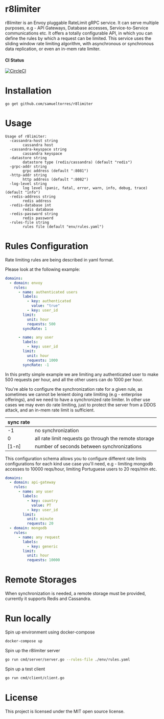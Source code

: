 # r8limiter

r8limiter is an Envoy pluggable RateLimit gRPC service. It can serve multiple purposes, e.g - API Gateways, Database accesses, Service-to-Service communications etc. It offers a totally configurable API, in which you can define the rules by which a request can be limited.
This service uses the sliding window rate limiting algorithm, with asynchronous or synchronous data replication, or even an in-mem rate limiter.

#### CI Status
[![CircleCI](https://circleci.com/gh/samueltorres/r8limiter.svg?style=svg)](https://circleci.com/gh/samueltorres/r8limiter)


# Installation
```
go get github.com/samueltorres/r8limiter
```

# Usage
```
Usage of r8limiter:
  -cassandra-host string
        cassandra host
  -cassandra-keyspace string
        cassandra keyspace
  -datastore string
        datastore type (redis/cassandra) (default "redis")
  -grpc-addr string
        grpc address (default ":8081")
  -http-addr string
        http address (default ":8082")
  -log-level string
        log level (panic, fatal, error, warn, info, debug, trace) (default "info")
  -redis-address string
        redis address
  -redis-database int
        redis database
  -redis-password string
        redis password
  -rules-file string
        rules file (default "env/rules.yaml")
```

# Rules Configuration
Rate limiting rules are being described in yaml format. 

Please look at the following example:

```yaml
domains:
  - domain: envoy
    rules:
      - name: authenticated users
        labels:
          - key: authenticated
            value: "true"
          - key: user_id
        limit:
          unit: hour
          requests: 500
        syncRate: 1

      - name: any user
        labels:
          - key: user_id
        limit:
          unit: hour
          requests: 1000
        syncRate: -1
```

In this pretty simple example we are limiting any authenticated user to make 500 requests per hour, and all the other users can do 1000 per hour. 

You're able to configure the synchronization rate for a given rule, as sometimes we cannot be lenient doing rate limiting (e.g - enterprise offerings), and we need to have a synchronized rate limiter. In other use cases we may even do rate limiting, just to protect the server from a DDOS attack, and an in-mem rate limit is sufficient. 

| sync rate |                                                       |
|-----------|-------------------------------------------------------|
| -1        | no synchronization                                    |
| 0         | all rate limit requests go through the remote storage |
| [1-n]     | number of seconds between synchronizations            |


This configuration schema allows you to configure different rate limits configurations for each kind use case you'll need, e.g - limiting mongodb accesses to 10000 reqs/hour, limiting Portuguese users to 20 reqs/min etc.

```yaml
domains:
  - domain: api-gateway
    rules:
      - name: any user
        labels:
          - key: country
            value: PT
          - key: user_id
        limit:
          unit: minute
          requests: 20
  - domain: mongodb
    rules:
      - name: any request
        labels:
          - key: generic
        limit:
          unit: hour
          requests: 10000
```

# Remote Storages
When synchronization is needed, a remote storage must be provided, currently it supports Redis and Cassandra.

# Run locally

Spin up environment using docker-compose

```bash
docker-compose up
```

Spin up the r8limiter server

```bash
go run cmd/server/server.go --rules-file ./env/rules.yaml
```

Spin up a test client
```bash
go run cmd/client/client.go
```

# License
This project is licensed under the MIT open source license.